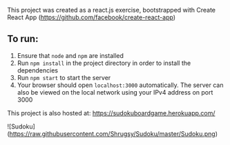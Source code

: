 This project was created as a react.js exercise, bootstrapped with Create React App (https://github.com/facebook/create-react-app)

## To run:
1. Ensure that `node` and `npm` are installed
2. Run `npm install` in the project directory in order to install the dependencies
3. Run `npm start` to start the server
4. Your browser should open `localhost:3000` automatically. The server can also be viewed on the local network using your IPv4 address on port 3000

This project is also hosted at: 
https://sudokuboardgame.herokuapp.com/

![Sudoku] (https://raw.githubusercontent.com/Shrugsy/Sudoku/master/Sudoku.png)